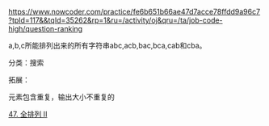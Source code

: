 https://www.nowcoder.com/practice/fe6b651b66ae47d7acce78ffdd9a96c7?tpId=117&&tqId=35262&rp=1&ru=/activity/oj&qru=/ta/job-code-high/question-ranking



 a,b,c所能排列出来的所有字符串abc,acb,bac,bca,cab和cba。 



分类：搜索



拓展：

元素包含重复，输出大小不重复的

[47. 全排列 II](https://leetcode-cn.com/problems/permutations-ii/)


